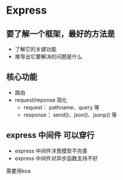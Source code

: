 # Express
## 要了解一个框架，最好的方法是
- 了解它的关键功能
- 推导出它要解决的问题是什么

## 核心功能
- 路由
- request/reponse 简化
    - request： pathname、query 等
    - response： send()、json()、jsonp() 等

## express 中间件 可以穿行
- express 中间件洋葱模型不完善
- express 中间件对异步函数支持不好

需要用koa